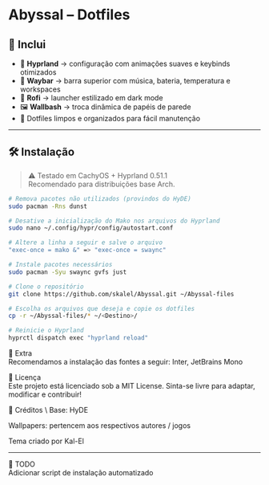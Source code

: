 # Abyssal – Dotfiles

## 🧰 **Inclui**
- 🎨 **Hyprland** → configuração com animações suaves e keybinds otimizados  
- 🧭 **Waybar** → barra superior com música, bateria, temperatura e workspaces  
- 🧠 **Rofi** → launcher estilizado em dark mode  
- 🖼 **Wallbash** → troca dinâmica de papéis de parede  
- 🧼 Dotfiles limpos e organizados para fácil manutenção

---

## 🛠 **Instalação**
> ⚠️ Testado em CachyOS + Hyprland 0.51.1  
> Recomendado para distribuições base Arch.

```bash
# Remova pacotes não utilizados (provindos do HyDE)
sudo pacman -Rns dunst

# Desative a inicialização do Mako nos arquivos do Hyprland
sudo nano ~/.config/hypr/config/autostart.conf

# Altere a linha a seguir e salve o arquivo
"exec-once = mako &" => "exec-once = swaync" 

# Instale pacotes necessários
sudo pacman -Syu swaync gvfs just

# Clone o repositório
git clone https://github.com/skalel/Abyssal.git ~/Abyssal-files

# Escolha os arquivos que deseja e copie os dotfiles
cp -r ~/Abyssal-files/* ~/<Destino>/

# Reinicie o Hyprland
hyprctl dispatch exec "hyprland reload"

```

🚀 Extra \
Recomendamos a instalação das fontes a seguir:
Inter, JetBrains Mono

📜 Licença \
Este projeto está licenciado sob a MIT License.
Sinta-se livre para adaptar, modificar e contribuir!

🙌 Créditos \ 
Base: HyDE

Wallpapers: pertencem aos respectivos autores / jogos

Tema criado por Kal-El

---

📎 TODO \
 Adicionar script de instalação automatizado